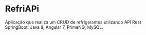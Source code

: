 # RefriAPi
Aplicação que realiza um CRUD de refrigerantes utilizando API Rest SpringBoot, Java 8, Angular 7, PrimeNG, MySQL.
